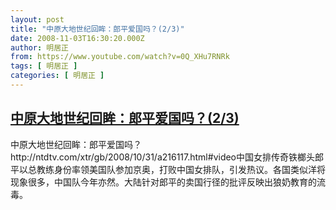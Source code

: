 ```yaml
---
layout: post
title: "中原大地世纪回眸：郎平爱国吗？(2/3)"
date: 2008-11-03T16:30:20.000Z
author: 明居正
from: https://www.youtube.com/watch?v=0Q_XHu7RNRk
tags: [ 明居正 ]
categories: [ 明居正 ]
---
```

<!--1225729820000-->
[中原大地世纪回眸：郎平爱国吗？(2/3)](https://www.youtube.com/watch?v=0Q_XHu7RNRk)
------

<div>
中原大地世纪回眸：郎平爱国吗？http://ntdtv.com/xtr/gb/2008/10/31/a216117.html#video中国女排传奇铁榔头郎平以总教练身份率领美国队参加京奥，打败中国女排队，引发热议。各国类似洋将现象很多，中国队今年亦然。大陆针对郎平的卖国行径的批评反映出狼奶教育的流毒。
</div>
